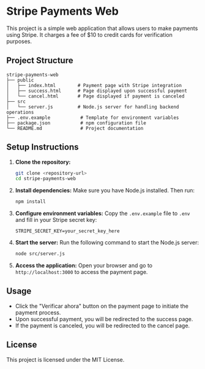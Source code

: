 # Stripe Payments Web

This project is a simple web application that allows users to make payments using Stripe. It charges a fee of $10 to credit cards for verification purposes.

## Project Structure

```
stripe-payments-web
├── public
│   ├── index.html        # Payment page with Stripe integration
│   ├── success.html      # Page displayed upon successful payment
│   └── cancel.html       # Page displayed if payment is canceled
├── src
│   └── server.js         # Node.js server for handling backend operations
├── .env.example           # Template for environment variables
├── package.json           # npm configuration file
└── README.md              # Project documentation
```

## Setup Instructions

1. **Clone the repository:**
   ```bash
   git clone <repository-url>
   cd stripe-payments-web
   ```

2. **Install dependencies:**
   Make sure you have Node.js installed. Then run:
   ```bash
   npm install
   ```

3. **Configure environment variables:**
   Copy the `.env.example` file to `.env` and fill in your Stripe secret key:
   ```
   STRIPE_SECRET_KEY=your_secret_key_here
   ```

4. **Start the server:**
   Run the following command to start the Node.js server:
   ```bash
   node src/server.js
   ```

5. **Access the application:**
   Open your browser and go to `http://localhost:3000` to access the payment page.

## Usage

- Click the "Verificar ahora" button on the payment page to initiate the payment process.
- Upon successful payment, you will be redirected to the success page.
- If the payment is canceled, you will be redirected to the cancel page.

## License

This project is licensed under the MIT License.